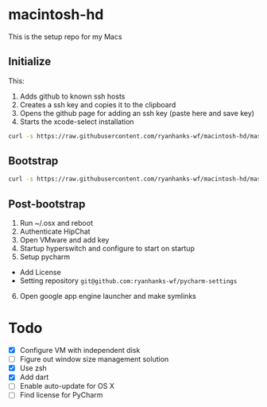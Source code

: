 # macintosh-hd
This is the setup repo for my Macs

## Initialize

This:

1. Adds github to known ssh hosts
2. Creates a ssh key and copies it to the clipboard
3. Opens the github page for adding an ssh key (paste here and save key)
4. Starts the xcode-select installation

```sh
curl -s https://raw.githubusercontent.com/ryanhanks-wf/macintosh-hd/master/initialize.sh | bash
```

## Bootstrap

```sh
curl -s https://raw.githubusercontent.com/ryanhanks-wf/macintosh-hd/master/bootstrap.sh | bash
```
## Post-bootstrap

1. Run ~/.osx and reboot
2. Authenticate HipChat
3. Open VMware and add key
4. Startup hyperswitch and configure to start on startup
5. Setup pycharm 
  * Add License
  * Setting repository `git@github.com:ryanhanks-wf/pycharm-settings`
6. Open google app engine launcher and make symlinks



# Todo
- [x] Configure VM with independent disk
- [ ] Figure out window size management solution
- [x] Use zsh
- [x] Add dart
- [ ] Enable auto-update for OS X
- [ ] Find license for PyCharm
